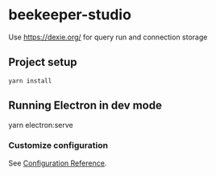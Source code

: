 # beekeeper-studio


Use https://dexie.org/ for query run and connection storage


## Project setup
```
yarn install
```

## Running Electron in dev mode

yarn electron:serve


### Customize configuration
See [Configuration Reference](https://cli.vuejs.org/config/).
